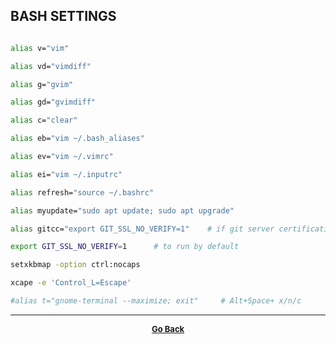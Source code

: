 ## BASH SETTINGS

```bash

alias v="vim"

alias vd="vimdiff"

alias g="gvim"

alias gd="gvimdiff"

alias c="clear"

alias eb="vim ~/.bash_aliases"

alias ev="vim ~/.vimrc"

alias ei="vim ~/.inputrc"

alias refresh="source ~/.bashrc"

alias myupdate="sudo apt update; sudo apt upgrade"

alias gitcc="export GIT_SSL_NO_VERIFY=1"    # if git server certification fails

export GIT_SSL_NO_VERIFY=1      # to run by default

setxkbmap -option ctrl:nocaps

xcape -e 'Control_L=Escape'

#alias t="gnome-terminal --maximize; exit"     # Alt+Space+ x/n/c

```

---

<p align="center">
  <b>
  <a href="https://gs1293.github.io/resource.html"> <font size="-1">Go Back</font></a>
  </b>
</p>
